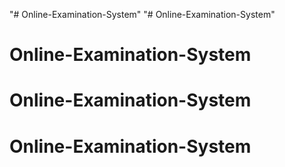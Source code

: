 "# Online-Examination-System" 
"# Online-Examination-System" 
# Online-Examination-System
# Online-Examination-System
# Online-Examination-System
